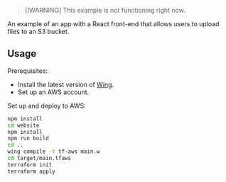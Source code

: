 > [!WARNING] This example is not functioning right now.

An example of an app with a React front-end that allows users to upload files to an S3 bucket.

## Usage

Prerequisites:

- Install the latest version of [Wing](https://www.winglang.io/docs).
- Set up an AWS account. 


Set up and deploy to AWS:

```sh
npm install
cd website
npm install
npm run build
cd ..
wing compile -t tf-aws main.w
cd target/main.tfaws
terraform init
terraform apply
```
